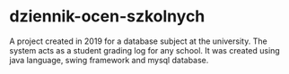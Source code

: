 # dziennik-ocen-szkolnych
A project created in 2019 for a database subject at the university. The system acts as a student grading log for any school. It was created using java language, swing framework and mysql database.
